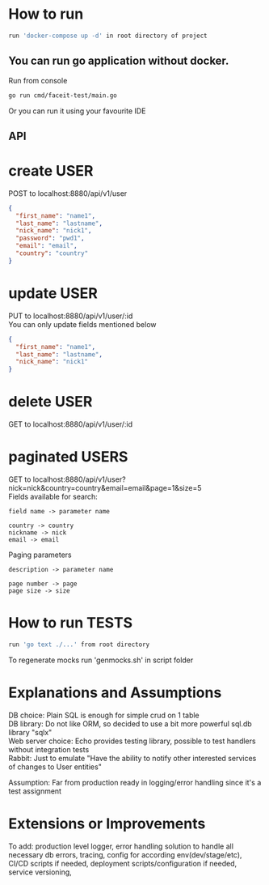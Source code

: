 # How to run

```bash
run 'docker-compose up -d' in root directory of project
```

## You can run go application without docker.

Run from console

```bash
go run cmd/faceit-test/main.go
```

Or you can run it using your favourite IDE

## API

# create USER

POST to localhost:8880/api/v1/user

```json
{
  "first_name": "name1",
  "last_name": "lastname",
  "nick_name": "nick1",
  "password": "pwd1",
  "email": "email",
  "country": "country"
}
```

# update USER

PUT to localhost:8880/api/v1/user/:id <br>
You can only update fields mentioned below

```json
{
  "first_name": "name1",
  "last_name": "lastname",
  "nick_name": "nick1"
}
```

# delete USER

GET to localhost:8880/api/v1/user/:id

# paginated USERS

GET to localhost:8880/api/v1/user?nick=nick&country=country&email=email&page=1&size=5 <br>
Fields available for search:

```text
field name -> parameter name

country -> country
nickname -> nick
email -> email
```

Paging parameters

```text
description -> parameter name

page number -> page
page size -> size
```

# How to run TESTS

```bash
run 'go text ./...' from root directory
```

To regenerate mocks run 'genmocks.sh' in script folder

# Explanations and Assumptions

DB choice: Plain SQL is enough for simple crud on 1 table <br>
DB library: Do not like ORM, so decided to use a bit more powerful sql.db library "sqlx"<br>
Web server choice: Echo provides testing library, possible to test handlers without integration tests<br>
Rabbit: Just to emulate "Have the ability to notify other interested services of changes to User entities"

Assumption: Far from production ready in logging/error handling since it's a test assignment


# Extensions or Improvements
To add:
production level logger,
error handling solution to handle all necessary db errors,
tracing,
config for according env(dev/stage/etc),
CI/CD scripts if needed,
deployment scripts/configuration if needed,
service versioning,

